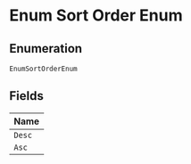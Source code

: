 
# Enum Sort Order Enum

## Enumeration

`EnumSortOrderEnum`

## Fields

| Name |
|  --- |
| `Desc` |
| `Asc` |

